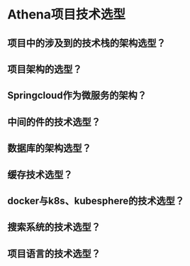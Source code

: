 # Athena项目技术选型

## 项目中的涉及到的技术栈的架构选型？

## 项目架构的选型？

## Springcloud作为微服务的架构？

## 中间的件的技术选型？

## 数据库的架构选型？

## 缓存技术选型？

## docker与k8s、kubesphere的技术选型？

## 搜索系统的技术选型？

## 项目语言的技术选型？




